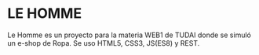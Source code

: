 
# LE HOMME 

Le Homme es un proyecto para la materia WEB1 de TUDAI donde se simuló un e-shop de Ropa. Se uso HTML5, CSS3, JS(ES8) y REST.


